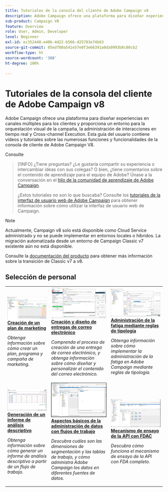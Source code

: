 ```yaml
---
title: Tutoriales de la consola del cliente de Adobe Campaign v8
description: Adobe Campaign ofrece una plataforma para diseñar experiencias en canales múltiples para los clientes y proporciona un entorno para la orquestación visual de la campaña, la administración de interacciones en tiempo real y Cross-channel Execution. Esta guía del usuario contiene vídeos y tutoriales sobre las numerosas funciones y funcionalidades de la consola de cliente de Adobe Campaign V8.
sub-product: Campaign V8
feature: Overview
role: User, Admin, Developer
level: Beginner
exl-id: ec352448-e40b-4d22-b566-d25783e74b63
source-git-commit: 05edf80a541e57e0f3e66391a0da9993b8c80cb2
workflow-type: ht
source-wordcount: '368'
ht-degree: 100%

---
```


# Tutoriales de la consola del cliente de Adobe Campaign v8

Adobe Campaign ofrece una plataforma para diseñar experiencias en canales múltiples para los clientes y proporciona un entorno para la orquestación visual de la campaña, la administración de interacciones en tiempo real y Cross-channel Execution. Esta guía del usuario contiene vídeos y tutoriales sobre las numerosas funciones y funcionalidades de la consola de cliente de Adobe Campaign V8.

Consulte

>[!INFO]
> ¿Tiene preguntas? ¿Le gustaría compartir su experiencia o intercambiar ideas con sus colegas? O bien, ¿tiene comentarios sobre el contenido de aprendizaje para el equipo de Adobe? Únase a la conversación en el [hilo de la comunidad de aprendizaje de Adobe Campaign](https://experienceleaguecommunities.adobe.com:443/t5/adobe-campaign-classic/join-the-discussion-on-adobe-campaign-learning/td-p/419096).
> 
> ¿Estos tutoriales no son lo que buscaba?
> Consulte los [tutoriales de la interfaz de usuario web de Adobe Campaign](https://experienceleague.adobe.com/docs/campaign-web-learn/tutorials/overview.html?lang=es) para obtener información sobre cómo utilizar la interfaz de usuario web de Campaign.

>[!NOTE]
> Actualmente, Campaign v8 solo está disponible como Cloud Service administrado y no se puede implementar en entornos locales o híbridos. La migración automatizada desde un entorno de Campaign Classic v7 existente aún no está disponible.
>
>Consulte la [documentación del producto](https://experienceleague.adobe.com/docs/campaign/campaign-v8/new/v7-to-v8.html?lang=es) para obtener más información sobre la transición de Classic v7 a v8.

<div id="recs-overview-body-1"></div>
<div id="recs-overview-body-2"></div>
<div id="recs-overview-body-3"></div>
<div id="recs-overview-body-4"></div>
<div id="recs-overview-body-5"></div>
<div id="recs-overview-body-6"></div>

<div id="staff-picks-section">

## Selección de personal

<table>
<tr>
  <td>
    <a href="/help/get-started/create-a-marketing-plan-programs-and-campaigns.md">
      <img alt="Creación de planes, programas y campañas de marketing (vídeo)" src="./assets/333810.jpg"/>
    </a>
    <div>
      <a href="/help/get-started/create-a-marketing-plan-programs-and-campaigns.md">
    <strong>Creación de un plan de marketing</strong>
    </a>
    </div>
    <p>
    <em>Obtenga información sobre cómo crear un plan, programa y campaña de marketing.</em>
    <p>
  </td>
   <td>
    <a href="./content-creation/create-and-design-email-deliveries.md">
      <img alt="Creación y diseño de entregas de correo electrónico (vídeo)" src="./assets/333476.jpg" />
    </a>
    <div>
      <a href="./content-creation/create-and-design-email-deliveries.md">
    <strong>Creación y diseño de entregas de correo electrónico</strong>
    </a>
    </div>
    <p>
    <em>Comprenda el proceso de creación de una entrega de correo electrónico, y obtenga información sobre cómo diseñar y personalizar el contenido del correo electrónico.
</em>
    <p>
  </td>
  <td>
    <a href="./send-messages/fatigue-management/typology-rules-for-fatigue-management.md">
      <img alt="Administración de la fatiga mediante reglas de tipología (vídeo)" src="./assets/333787.jpg" />
    </a>
    <div>
      <a href="./send-messages/fatigue-management/typology-rules-for-fatigue-management.md">
    <strong>Administración de la fatiga mediante reglas de tipología</strong>
    </a>
    </div>
    <p>
    <em>Obtenga información sobre cómo implementar la administración de la fatiga en Adobe Campaign mediante reglas de tipología. </em>
    <p>
  </td>
</tr>
<tr>
</td>
  <td>
    <a href="./reporting/generate-a-descriptive-analysis-report.md">
      <img alt="Generación de un informe de análisis descriptivo" src="./assets/333994.jpg" />
    </a>
    <div>
      <a href="./reporting/generate-a-descriptive-analysis-report.md">
    <strong>Generación de un informe de análisis descriptivo</strong>
    </a>
    </div>
    <p>
    <em>Obtenga información sobre cómo generar un informe de análisis descriptivo a partir de un flujo de trabajo.</em>
    <p>
  </td>
  <td>
   <a href="./data-management/data-management-fundamentals.md">
      <img alt="Aspectos básicos de la administración de datos con flujos de trabajo" src="./assets/339992.jpg" />
    </a>
     <div>
      <a href="./data-management/data-management-fundamentals.md">
    <strong>Aspectos básicos de la administración de datos con flujos de trabajo</strong>
    </a>
    </div>
    <p>
    <em>Descubra cuáles son las dimensiones de segmentación y las tablas de trabajo, y cómo administra Adobe Campaign los datos en diferentes fuentes de datos.</em>
    <p>
  </td>
  <td>
   <a href="./data-management/api-staging-mechanism.md">
      <img alt="Mecanismo de ensayo de la API con FDAC" src="./assets/339276.jpg" />
    </a>
     <div>
      <a href="./data-management/api-staging-mechanism.md">
    <strong>Mecanismo de ensayo de la API con FDAC</strong>
    </a>
    </div>
    <p>
    <em>Descubra cómo funciona el mecanismo de ensayo de la API con FDA completo.</em>
    <p>
  </td>
</tr>
</table>

</div>
